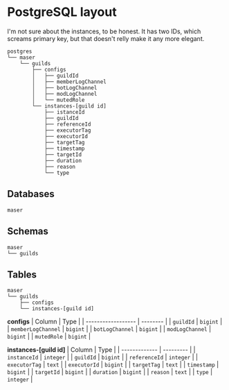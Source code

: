 # PostgreSQL layout
I'm not sure about the instances, to be honest.
It has two IDs, which screams primary key, but that doesn't relly make it any more elegant.

```
postgres
└── maser
    └── guilds
        ├── configs
        │   ├── guildId
        │   ├── memberLogChannel
        │   ├── botLogChannel
		│   ├── modLogChannel
        │   └── mutedRole
		└── instances-[guild id]
            ├── istanceId
			├── guildId
			├── referenceId
			├── executorTag
			├── executorId
			├── targetTag
			├── timestamp
			├── targetId
			├── duration
			├── reason
			└── type
```

## Databases
```
maser
```

## Schemas
```
maser
└── guilds
```

## Tables
```
maser
└── guilds
	├── configs
    └── instances-[guild id]
```

**configs**
| Column             | Type     |
| ------------------ | -------- |
| `guildId`          | `bigint` |
| `memberLogChannel` | `bigint` |
| `botLogChannel`    | `bigint` |
| `modLogChannel`    | `bigint` |
| `mutedRole`        | `bigint` |

**instances-[guild id]**
| Column        | Type      |
| ------------- | --------- |
| `instanceId`  | `integer` |
| `guildId`     | `bigint`  |
| `referenceId` | `integer` |
| `executorTag` | `text`    |
| `executorId`  | `bigint`  |
| `targetTag`   | `text`    |
| `timestamp`   | `bigint`  |
| `targetId`    | `bigint`  |
| `duration`    | `bigint`  |
| `reason`      | `text`    |
| `type`        | `integer` |
